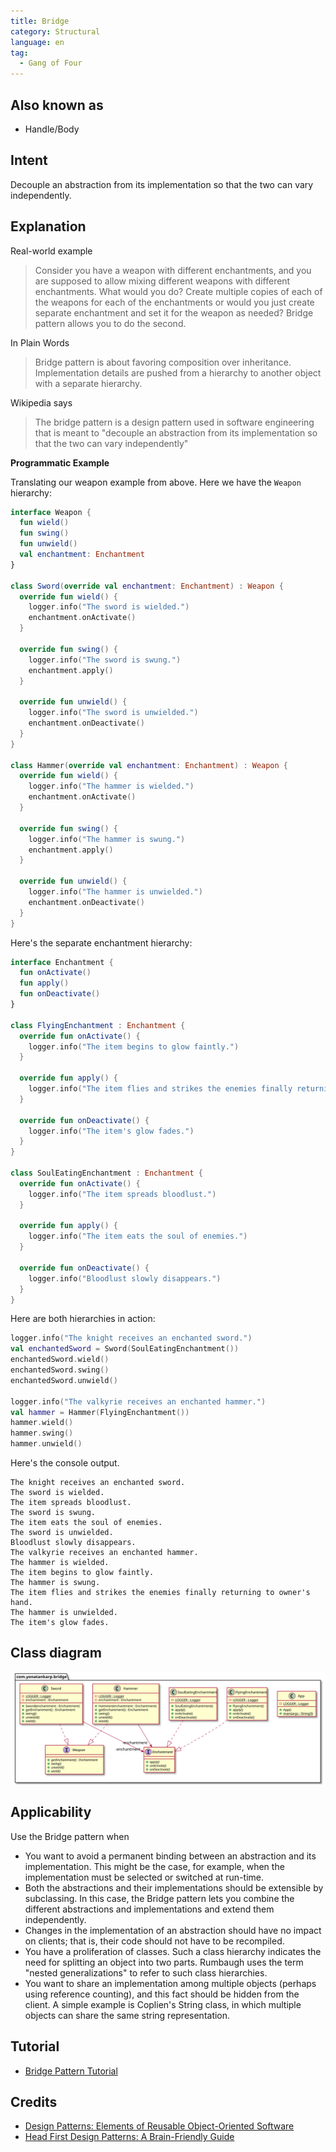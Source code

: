 ```yaml
---
title: Bridge
category: Structural
language: en
tag:
  - Gang of Four
---
```


## Also known as

- Handle/Body

## Intent

Decouple an abstraction from its implementation so that the two can vary
independently.

## Explanation

Real-world example

> Consider you have a weapon with different enchantments, and you are supposed
> to allow mixing different weapons with different enchantments. What would you
> do? Create multiple copies of each of the weapons for each of the enchantments
> or would you just create separate enchantment and set it for the weapon as
> needed? Bridge pattern allows you to do the second.

In Plain Words

> Bridge pattern is about favoring composition over inheritance. Implementation
> details are pushed from a hierarchy to another object with a separate
> hierarchy.

Wikipedia says

> The bridge pattern is a design pattern used in software engineering that is
> meant to "decouple an abstraction from its implementation so that the two can
> vary independently"

**Programmatic Example**

Translating our weapon example from above. Here we have the `Weapon` hierarchy:

```kotlin
interface Weapon {
  fun wield()
  fun swing()
  fun unwield()
  val enchantment: Enchantment
}

class Sword(override val enchantment: Enchantment) : Weapon {
  override fun wield() {
    logger.info("The sword is wielded.")
    enchantment.onActivate()
  }

  override fun swing() {
    logger.info("The sword is swung.")
    enchantment.apply()
  }

  override fun unwield() {
    logger.info("The sword is unwielded.")
    enchantment.onDeactivate()
  }
}

class Hammer(override val enchantment: Enchantment) : Weapon {
  override fun wield() {
    logger.info("The hammer is wielded.")
    enchantment.onActivate()
  }

  override fun swing() {
    logger.info("The hammer is swung.")
    enchantment.apply()
  }

  override fun unwield() {
    logger.info("The hammer is unwielded.")
    enchantment.onDeactivate()
  }
}
```

Here's the separate enchantment hierarchy:

```kotlin
interface Enchantment {
  fun onActivate()
  fun apply()
  fun onDeactivate()
}

class FlyingEnchantment : Enchantment {
  override fun onActivate() {
    logger.info("The item begins to glow faintly.")
  }

  override fun apply() {
    logger.info("The item flies and strikes the enemies finally returning to owner's hand.")
  }

  override fun onDeactivate() {
    logger.info("The item's glow fades.")
  }
}

class SoulEatingEnchantment : Enchantment {
  override fun onActivate() {
    logger.info("The item spreads bloodlust.")
  }

  override fun apply() {
    logger.info("The item eats the soul of enemies.")
  }

  override fun onDeactivate() {
    logger.info("Bloodlust slowly disappears.")
  }
}
```

Here are both hierarchies in action:

```kotlin
logger.info("The knight receives an enchanted sword.")
val enchantedSword = Sword(SoulEatingEnchantment())
enchantedSword.wield()
enchantedSword.swing()
enchantedSword.unwield()

logger.info("The valkyrie receives an enchanted hammer.")
val hammer = Hammer(FlyingEnchantment())
hammer.wield()
hammer.swing()
hammer.unwield()
```

Here's the console output.

```text
The knight receives an enchanted sword.
The sword is wielded.
The item spreads bloodlust.
The sword is swung.
The item eats the soul of enemies.
The sword is unwielded.
Bloodlust slowly disappears.
The valkyrie receives an enchanted hammer.
The hammer is wielded.
The item begins to glow faintly.
The hammer is swung.
The item flies and strikes the enemies finally returning to owner's hand.
The hammer is unwielded.
The item's glow fades.
```

## Class diagram

![alt text](etc/bridge.svg "Bridge class diagram")

## Applicability

Use the Bridge pattern when

* You want to avoid a permanent binding between an abstraction and its
  implementation. This might be the case, for example, when the implementation
  must be selected or switched at run-time.
* Both the abstractions and their implementations should be extensible by
  subclassing. In this case, the Bridge pattern lets you combine the different
  abstractions and implementations and extend them independently.
* Changes in the implementation of an abstraction should have no impact on
  clients; that is, their code should not have to be recompiled.
* You have a proliferation of classes. Such a class hierarchy indicates the need
  for splitting an object into two parts. Rumbaugh uses the term "nested 
  generalizations" to refer to such class hierarchies.
* You want to share an implementation among multiple objects (perhaps using
  reference counting), and this fact should be hidden from the client. A simple
  example is Coplien's String class, in which multiple objects can share the
  same string representation.

## Tutorial

* [Bridge Pattern Tutorial](https://www.journaldev.com/1491/bridge-design-pattern-java)

## Credits

* [Design Patterns: Elements of Reusable Object-Oriented Software](https://www.amazon.com/gp/product/0201633612/ref=as_li_tl?ie=UTF8&camp=1789&creative=9325&creativeASIN=0201633612&linkCode=as2&tag=javadesignpat-20&linkId=675d49790ce11db99d90bde47f1aeb59)
* [Head First Design Patterns: A Brain-Friendly Guide](https://www.amazon.com/gp/product/0596007124/ref=as_li_tl?ie=UTF8&camp=1789&creative=9325&creativeASIN=0596007124&linkCode=as2&tag=javadesignpat-20&linkId=6b8b6eea86021af6c8e3cd3fc382cb5b)
